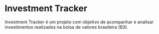 # Investment Tracker

Investment Tracker é um projeto com objetivo de acompanhar e analisar investimentos realizados na bolsa de valores brasileira (B3).
